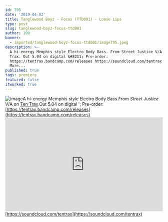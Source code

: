 ```yaml
---
id: 795
date: '2019-04-02'
title: Tanglewood Boyz - Focus (TTD001) - Loose Lips
type: post
slug: tanglewood-boyz-focus-ttd001
author: 100
banner:
  - imported/tanglewood-boyz-focus-ttd001/image795.jpeg
description: >-
  A hi-energy Memphis style Electro Body Bass. From Street Justice V/A on Ten
  Trax. Out 5.04 on digital &#8211; Pre-order:
  https://tentrax.bandcamp.com/releases https://soundcloud.com/tentrax [...]Read
  More...
published: true
tags: premiere
featured: false
itworked: true
---
```

![image](../imported/tanglewood-boyz-focus-ttd001/image795.jpeg)A hi-energy Memphis style Electro Body Bass.From _Street Justice_ V/A on [Ten Trax](https://tentrax.bandcamp.com).Out 5.04 on digital '; Pre-order: [](https://tentrax.bandcamp.com/releases)[https://tentrax.bandcamp.com/releases](https://tentrax.bandcamp.com/releases)<iframe width='100%' height='300' scrolling='no' frameborder='no' allow='autoplay' src='https://w.soundcloud.com/player/?url=https%3A//api.soundcloud.com/tracks/599949033&color=%23ff5500&auto_play=false&hide_related=false&show_comments=true&show_user=true&show_reposts=false&show_teaser=true'></iframe>[https://soundcloud.com/tentrax](https://soundcloud.com/tentrax)